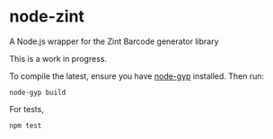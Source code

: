 # node-zint
A Node.js wrapper for the Zint Barcode generator library

This is a work in progress.


To compile the latest, ensure you have [node-gyp]() installed. Then run:

	node-gyp build

For tests,

	npm test